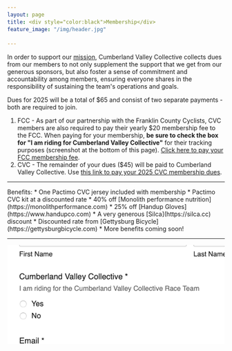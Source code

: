 ```yaml
---
layout: page
title: <div style="color:black">Membership</div>
feature_image: "/img/header.jpg"

---
```

In order to support our [mission](../team), Cumberland Valley Collective collects dues from our members to not only supplement the support that we get from our generous sponsors, but also foster a sense of commitment and accountability among members, ensuring everyone shares in the responsibility of sustaining the team's operations and goals.

Dues for 2025 will be a total of $65 and consist of two separate payments - both are required to join.

1. FCC - As part of our partnership with the Franklin County Cyclists, CVC members are also required to pay their yearly $20 membership fee to the FCC. When paying for your membership, **be sure to check the box for "I am riding for Cumberland Valley Collective"** for their tracking purposes (screenshot at the bottom of this page). [Click here to pay your FCC membership fee](https://www.franklincountycyclists.com/fcc-store/p/2024-membership). 
2. CVC - The remainder of your dues ($45) will be paid to Cumberland Valley Collective. Use [this link to pay your 2025 CVC membership dues](https://www.paypal.com/ncp/payment/CUYWZKEWBM9J4).
<hr>
Benefits:
* One Pactimo CVC jersey included with membership
* Pactimo CVC kit at a discounted rate
* 40% off [Monolith performance nutrition](https://monolithperformance.com)
* 25% off [Handup Gloves](https://www.handupco.com)
* A very generous [Silca](https://silca.cc) discount
* Discounted rate from [Gettysburg Bicycle](https://gettysburgbicycle.com) 
* More benefits coming soon! 
<hr>
<img src="/img/fcc-membership.png">

